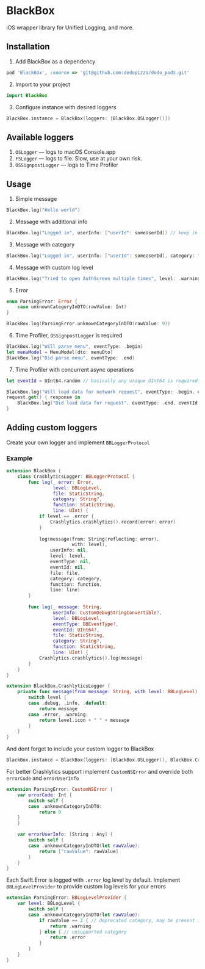 # BlackBox
iOS wrapper library for Unified Logging, and more.

## Installation

1. Add BlackBox as a dependency
```ruby
pod 'BlackBox', :source => 'git@github.com:dodopizza/dodo_pods.git'
```
2. Import to your project
```swift
import BlackBox
```
3. Configure instance with desired loggers
```swift
BlackBox.instance = BlackBox(loggers: [BlackBox.OSLogger()])
```

## Available loggers
1. `OSLogger` — logs to macOS Console.app
2. `FSLogger` — logs to file. Slow, use at your own risk.
3. `OSSignpostLogger` — logs to Time Profiler

## Usage
1. Simple message
```swift
BlackBox.log("Hello world")
```
2. Message with additional info
```swift
BlackBox.log("Logged in", userInfo: ["userId": someUserId]) // keep in mind to not include sensitive info in logs
```
3. Message with category
```swift
BlackBox.log("Logged in", userInfo: ["userId": someUserId], category: "App lifecycle") // keep in mind to not include sensitive info in logs
```
4. Message with custom log level
```swift
BlackBox.log("Tried to open AuthScreen multiple times", level: .warning)
```
5. Error
```swift
enum ParsingError: Error {
    case unknownCategoryInDTO(rawValue: Int)
}

BlackBox.log(ParsingError.unknownCategoryInDTO(rawValue: 9))
```
6. Time Profiler, `OSSignpostLogger` is required
```swift
BlackBox.log("Will parse menu", eventType: .begin)
let menuModel = MenuModel(dto: menuDto)
BlackBox.log("Did parse menu", eventType: .end)
```
7. Time Profiler with concurrent async operations
```swift
let eventId = UInt64.random // basically any unique UInt64 is required

BlackBox.log("Will load data for network request", eventType: .begin, eventId: eventId)
request.get() { response in
    BlackBox.log("Did load data for request", eventType: .end, eventId: eventId)
}
```

## Adding custom loggers
Create your own logger and implement `BBLoggerProtocol`

### Example
```swift
extension BlackBox {
    class CrashlyticsLogger: BBLoggerProtocol {
        func log(_ error: Error,
                 level: BBLogLevel,
                 file: StaticString,
                 category: String?,
                 function: StaticString,
                 line: UInt) {
            if level == .error {
                Crashlytics.crashlytics().record(error: error)
            }
            
            log(message(from: String(reflecting: error),
                        with: level),
                userInfo: nil,
                level: level,
                eventType: nil,
                eventId: nil,
                file: file,
                category: category,
                function: function,
                line: line)
        }
        
        func log(_ message: String,
                 userInfo: CustomDebugStringConvertible?,
                 level: BBLogLevel,
                 eventType: BBEventType?,
                 eventId: UInt64?,
                 file: StaticString,
                 category: String?,
                 function: StaticString,
                 line: UInt) {
            Crashlytics.crashlytics().log(message)
        }
    }
}

extension BlackBox.CrashlyticsLogger {
    private func message(from message: String, with level: BBLogLevel) -> String {
        switch level {
        case .debug, .info, .default:
            return message
        case .error, .warning:
            return level.icon + " " + message
        }
    }
}
```
And dont forget to include your custom logger to BlackBox
```swift
BlackBox.instance = BlackBox(loggers: [BlackBox.OSLogger(), BlackBox.CrashlyticsLogger()])
```

For better Crashlytics support implement `CustomNSError` and override both `errorCode` and `errorUserInfo` 
```swift
extension ParsingError: CustomNSError {
    var errorCode: Int {
        switch self {
        case .unknownCategoryInDTO:
            return 0
    }
    }

    var errorUserInfo: [String : Any] {
        switch self {
        case .unknownCategoryInDTO(let rawValue):
            return ["rawValue": rawValue]
        }
    }
}
```

Each Swift.Error is logged with `.error` log level by default.
Implement `BBLogLevelProvider` to provide custom log levels for your errors
```swift
extension ParsingError: BBLogLevelProvider {
    var level: BBLogLevel {
        switch self {
        case .unknownCategoryInDTO(let rawValue):
            if rawValue == 2 { // deprecated category, may be present in orders created before 2019
                return .warning
            } else { // unsupported category
                return .error
            }
        }
    }
}
```
